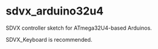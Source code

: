 # sdvx_arduino32u4
SDVX controller sketch for ATmega32U4-based Arduinos.

SDVX_Keyboard is recommended.
